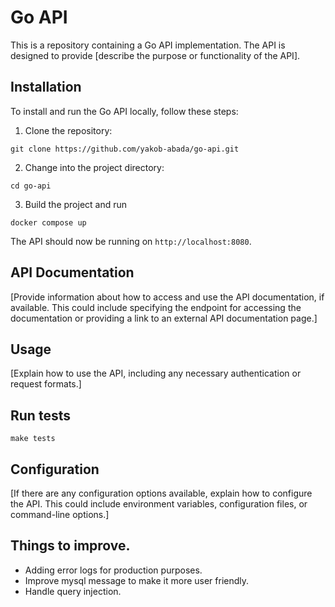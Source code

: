 # Go API

This is a repository containing a Go API implementation. The API is designed to provide [describe the purpose or functionality of the API].

## Installation

To install and run the Go API locally, follow these steps:

1. Clone the repository:

```shell
git clone https://github.com/yakob-abada/go-api.git
```

2. Change into the project directory:

```shell
cd go-api
```

3. Build the project and run

```shell
docker compose up
```


The API should now be running on `http://localhost:8080`.

## API Documentation

[Provide information about how to access and use the API documentation, if available. This could include specifying the endpoint for accessing the documentation or providing a link to an external API documentation page.]

## Usage

[Explain how to use the API, including any necessary authentication or request formats.]

## Run tests

```shell
make tests
```

## Configuration

[If there are any configuration options available, explain how to configure the API. This could include environment variables, configuration files, or command-line options.]

## Things to improve.
- Adding error logs for production purposes.
- Improve mysql message to make it more user friendly.
- Handle query injection.
